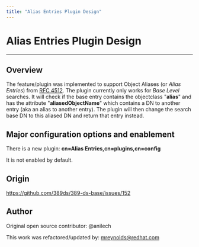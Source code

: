 ```yaml
---
title: "Alias Entries Plugin Design"
---
```


# Alias Entries Plugin Design
----------------

Overview
--------

The feature/plugin was implemented to support Object Aliases (or *Alias Entries*) from [RFC 4512](https://www.rfc-editor.org/rfc/rfc4512#section-2.6).  The plugin currently only works for *Base Level* searches.  It will check if the base entry contains the objectclass "**alias**" and has the attribute "**aliasedObjectName**" which contains a DN to another entry (aka an alias to another entry).  The plugin will then change the search base DN to this aliased DN and return that entry instead.


Major configuration options and enablement
------------------------------------------

There is a new plugin:  **cn=Alias Entries,cn=plugins,cn=config**  

It is not enabled by default.


Origin
-------------

<https://github.com/389ds/389-ds-base/issues/152>

Author
------

Original open source contributor:  @anilech

This work was refactored/updated by: <mreynolds@redhat.com>

